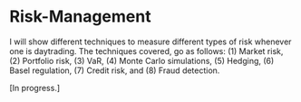# Risk-Management

I will show different techniques to measure different types of risk whenever one is daytrading. The techniques covered, go as follows: (1) Market risk, (2) Portfolio risk, (3) VaR, (4) Monte Carlo simulations, (5) Hedging, (6) Basel regulation, (7) Credit risk, and (8) Fraud detection.
 

[In progress.]
